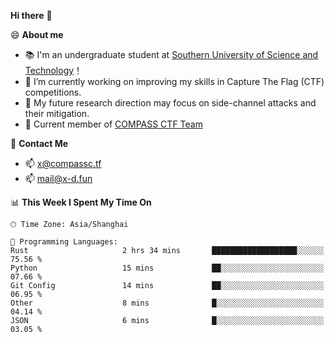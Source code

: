 **Hi there** 👋


😄 **About me**

- 📚 I'm an undergraduate student at [Southern University of Science and Technology](https://www.sustech.edu.cn)！
- 🌱 I’m currently working on improving my skills in Capture The Flag (CTF) competitions.
- 🔭 My future research direction may focus on side-channel attacks and their mitigation.
- 🚩 Current member of [COMPASS CTF Team](https://blog.compassc.tf/) 

👋 **Contact Me**

- 📫 [x@compassc.tf](mailto:x@compassc.tf)
- 📫 [mail@x-d.fun](mailto:mail@x-d.fun)


<!--START_SECTION:waka-->
📊 **This Week I Spent My Time On** 

```text
🕑︎ Time Zone: Asia/Shanghai

💬 Programming Languages: 
Rust                     2 hrs 34 mins       ███████████████████░░░░░░   75.56 % 
Python                   15 mins             ██░░░░░░░░░░░░░░░░░░░░░░░   07.66 % 
Git Config               14 mins             ██░░░░░░░░░░░░░░░░░░░░░░░   06.95 % 
Other                    8 mins              █░░░░░░░░░░░░░░░░░░░░░░░░   04.14 % 
JSON                     6 mins              █░░░░░░░░░░░░░░░░░░░░░░░░   03.05 % 
```


<!--END_SECTION:waka-->
